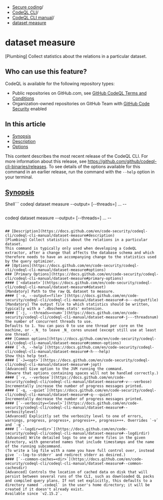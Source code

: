   * [Secure coding](https://docs.github.com/en/code-security "Secure coding")/
  * [CodeQL CLI](https://docs.github.com/en/code-security/codeql-cli "CodeQL CLI")/
  * [CodeQL CLI manual](https://docs.github.com/en/code-security/codeql-cli/codeql-cli-manual "CodeQL CLI manual")/
  * [dataset measure](https://docs.github.com/en/code-security/codeql-cli/codeql-cli-manual/dataset-measure "dataset measure")


# dataset measure
[Plumbing] Collect statistics about the relations in a particular dataset.
## Who can use this feature?
CodeQL is available for the following repository types:
  * Public repositories on GitHub.com, see [GitHub CodeQL Terms and Conditions](https://github.com/github/codeql-cli-binaries/blob/main/LICENSE.md)
  * Organization-owned repositories on GitHub Team with [GitHub Code Security](https://docs.github.com/en/get-started/learning-about-github/about-github-advanced-security) enabled


## In this article
  * [Synopsis](https://docs.github.com/en/code-security/codeql-cli/codeql-cli-manual/dataset-measure#synopsis)
  * [Description](https://docs.github.com/en/code-security/codeql-cli/codeql-cli-manual/dataset-measure#description)
  * [Options](https://docs.github.com/en/code-security/codeql-cli/codeql-cli-manual/dataset-measure#options)


This content describes the most recent release of the CodeQL CLI. For more information about this release, see <https://github.com/github/codeql-cli-binaries/releases>.
To see details of the options available for this command in an earlier release, run the command with the `--help` option in your terminal.
## [Synopsis](https://docs.github.com/en/code-security/codeql-cli/codeql-cli-manual/dataset-measure#synopsis)
Shell```
codeql dataset measure --output=<file> [--threads=<num>] <options>... -- <dataset>

```
```
codeql dataset measure --output=<file> [--threads=<num>] <options>... -- <dataset>

```

## [Description](https://docs.github.com/en/code-security/codeql-cli/codeql-cli-manual/dataset-measure#description)
[Plumbing] Collect statistics about the relations in a particular dataset.
This command is typically only used when developing a CodeQL extractor, after a change that affects the database schema and which therefore needs to have an accompanying change to the statistics used by the query optimizer.
## [Options](https://docs.github.com/en/code-security/codeql-cli/codeql-cli-manual/dataset-measure#options)
### [Primary Options](https://docs.github.com/en/code-security/codeql-cli/codeql-cli-manual/dataset-measure#primary-options)
#### [`<dataset>`](https://docs.github.com/en/code-security/codeql-cli/codeql-cli-manual/dataset-measure#dataset)
[Mandatory] Path to the raw QL dataset to measure.
#### [`-o, --output=<file>`](https://docs.github.com/en/code-security/codeql-cli/codeql-cli-manual/dataset-measure#-o---outputfile)
[Mandatory] The output file to which statistics should be written, typically with a '.dbscheme.stats' extension.
#### [`-j, --threads=<num>`](https://docs.github.com/en/code-security/codeql-cli/codeql-cli-manual/dataset-measure#-j---threadsnum)
The number of concurrent threads to use.
Defaults to 1. You can pass 0 to use one thread per core on the machine, or -_N_ to leave _N_ cores unused (except still use at least one thread).
### [Common options](https://docs.github.com/en/code-security/codeql-cli/codeql-cli-manual/dataset-measure#common-options)
#### [`-h, --help`](https://docs.github.com/en/code-security/codeql-cli/codeql-cli-manual/dataset-measure#-h---help)
Show this help text.
#### [`-J=<opt>`](https://docs.github.com/en/code-security/codeql-cli/codeql-cli-manual/dataset-measure#-jopt)
[Advanced] Give option to the JVM running the command.
(Beware that options containing spaces will not be handled correctly.)
#### [`-v, --verbose`](https://docs.github.com/en/code-security/codeql-cli/codeql-cli-manual/dataset-measure#-v---verbose)
Incrementally increase the number of progress messages printed.
#### [`-q, --quiet`](https://docs.github.com/en/code-security/codeql-cli/codeql-cli-manual/dataset-measure#-q---quiet)
Incrementally decrease the number of progress messages printed.
#### [`--verbosity=<level>`](https://docs.github.com/en/code-security/codeql-cli/codeql-cli-manual/dataset-measure#--verbositylevel)
[Advanced] Explicitly set the verbosity level to one of errors, warnings, progress, progress+, progress++, progress+++. Overrides `-v` and `-q`.
#### [`--logdir=<dir>`](https://docs.github.com/en/code-security/codeql-cli/codeql-cli-manual/dataset-measure#--logdirdir)
[Advanced] Write detailed logs to one or more files in the given directory, with generated names that include timestamps and the name of the running subcommand.
(To write a log file with a name you have full control over, instead give `--log-to-stderr` and redirect stderr as desired.)
#### [`--common-caches=<dir>`](https://docs.github.com/en/code-security/codeql-cli/codeql-cli-manual/dataset-measure#--common-cachesdir)
[Advanced] Controls the location of cached data on disk that will persist between several runs of the CLI, such as downloaded QL packs and compiled query plans. If not set explicitly, this defaults to a directory named `.codeql` in the user's home directory; it will be created if it doesn't already exist.
Available since `v2.15.2`.
